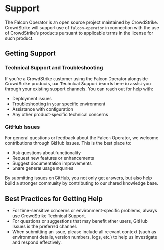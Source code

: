 # Support

The Falcon Operator is an open source project maintained by CrowdStrike. CrowdStrike will support use of `falcon-operator` in connection with the use of CrowdStrike’s products pursuant to applicable terms in the license for such product.

## Getting Support

### Technical Support and Troubleshooting

If you’re a CrowdStrike customer using the Falcon Operator alongside CrowdStrike products, our Technical Support team is here to assist you through your existing support channels. You can reach out for help with:

- Deployment issues
- Troubleshooting in your specific environment
- Assistance with configuration
- Any other product-specific technical concerns

### GitHub Issues

For general questions or feedback about the Falcon Operator, we welcome contributions through GitHub Issues. This is the best place to:

- Ask questions about functionality
- Request new features or enhancements
- Suggest documentation improvements
- Share general usage inquiries

By submitting issues on GitHub, you not only get answers, but also help build a stronger community by contributing to our shared knowledge base.

## Best Practices for Getting Help

- For time-sensitive concerns or environment-specific problems, always use CrowdStrike Technical Support.
- For questions or suggestions that may benefit other users, GitHub Issues is the preferred channel.
- When submitting an issue, please include all relevant context (such as environment details, version numbers, logs, etc.) to help us investigate and respond effectively.
